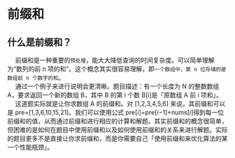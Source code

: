 

# 前缀和

<!-- 
如何求二维数组的前缀和？ 
https://mp.weixin.qq.com/s/PR8i45CBmWeB3aLSC36mlQ
前缀和技巧
https://zhuanlan.zhihu.com/p/107778275
-->


## 什么是前缀和？  
&emsp; 前缀和是一种重要的`预处理`，能大大降低查询的时间复杂度。可以简单理解为“数列的前 n 项的和”。这个概念其实很容易理解，即`一个数组中，第 n 位存储的是数组前 n 个数字的和`。  
&emsp; 通过一个例子来进行说明会更清晰。题目描述：有一个长度为 N 的整数数组 A，要求返回一个新的数组 B，其中 B 的第 i 个数 B[i]是「原数组 A 前 i 项和」。  
&emsp; 这道题实际就是让你求数组 A 的前缀和。对 [1,2,3,4,5,6] 来说，其前缀和可以是 pre=[1,3,6,10,15,21]。我们可以使用公式 pre[𝑖]=pre[𝑖−1]+nums[𝑖]得到每一位前缀和的值，从而通过前缀和进行相应的计算和解题。其实前缀和的概念很简单，但困难的是如何在题目中使用前缀和以及如何使用前缀和的关系来进行解题。实际的题目更多不是直接让你求前缀和，而是你需要自己「使用前缀和来优化算法的某一个性能瓶颈」。  
